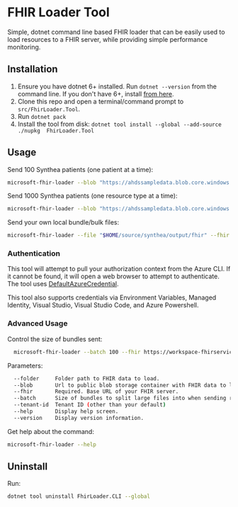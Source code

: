 # FHIR Loader Tool

Simple, dotnet command line based FHIR loader that can be easily used to load resources to a FHIR server, while providing simple performance monitoring.

## Installation

  1. Ensure you have dotnet 6+ installed. Run `dotnet --version` from the command line. If you don't have 6+, install [from here](https://docs.microsoft.com/dotnet/core/install/).
  2. Clone this repo and open a terminal/command prompt to `src/FhirLoader.Tool`.
  3. Run `dotnet pack`
  4. Install the tool from disk: `dotnet tool install --global --add-source ./nupkg  FhirLoader.Tool`

## Usage

Send 100 Synthea patients (one patient at a time):
```sh
microsoft-fhir-loader --blob "https://ahdssampledata.blob.core.windows.net/fhir/synthea-bundles-100/" --fhir "fhir-server-url"
```

Send 1000 Synthea patients (one resource type at a time):
```sh
microsoft-fhir-loader --blob "https://ahdssampledata.blob.core.windows.net/fhir/synthea-ndjson-100/" --fhir "fhir-server-url"
```

Send your own local bundle/bulk files:
```sh
microsoft-fhir-loader --file "$HOME/source/synthea/output/fhir" --fhir "fhir-server-url"
```

### Authentication

This tool will attempt to pull your authorization context from the Azure CLI. If it cannot be found, it will open a web browser to attempt to authenticate. The tool uses [DefaultAzureCredential](https://docs.microsoft.com/dotnet/api/azure.identity.defaultazurecredential?view=azure-dotnet).

This tool also supports credentials via Environment Variables, Managed Identity, Visual Studio, Visual Studio Code, and Azure Powershell.

### Advanced Usage

Control the size of bundles sent:

```sh
  microsoft-fhir-loader --batch 100 --fhir https://workspace-fhirservice.fhir.azurehealthcareapis.com/ --path ~/synthea/fhir
```

Parameters:

```sh
  --folder     Folder path to FHIR data to load.
  --blob       Url to public blob storage container with FHIR data to load.
  --fhir       Required. Base URL of your FHIR server.
  --batch      Size of bundles to split large files into when sending resources.
  --tenant-id  Tenant ID (other than your default)
  --help       Display help screen.
  --version    Display version information.
```

Get help about the command:

```sh
microsoft-fhir-loader --help
```

## Uninstall

Run:

```sh
dotnet tool uninstall FhirLoader.CLI --global
```